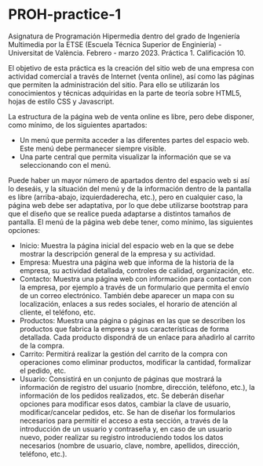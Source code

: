 ﻿# PROH-practice-1
Asignatura de Programación Hipermedia dentro del grado de Ingeniería Multimedia por la ETSE (Escuela Técnica Superior de Enginiería) - Universitat de València. Febrero - marzo 2023. Práctica 1. Calificación 10.

El objetivo de esta práctica es la creación del sitio web de una empresa con actividad comercial a través de Internet (venta online), así como las páginas que permiten la administración del sitio. Para ello se utilizarán los conocimientos y técnicas adquiridas en la parte de teoría sobre HTML5, hojas de estilo CSS y Javascript.

La estructura de la página web de venta online es libre, pero debe disponer, como mínimo, de los siguientes apartados:
  - Un menú que permita acceder a las diferentes partes del espacio web. Este menú debe permanecer siempre visible.
  - Una parte central que permita visualizar la información que se va seleccionando con el menú.

Puede haber un mayor número de apartados dentro del espacio web si así lo deseáis, y la situación del menú y de la información dentro de la pantalla es libre (arriba-abajo, izquierdaderecha, etc.), pero en cualquier caso, la página web debe ser adaptativa, por lo que debe utilizarse bootstrap para que el diseño que se realice pueda adaptarse a distintos tamaños de pantalla. El menú de la página web debe tener, como mínimo, las siguientes opciones:
  - Inicio: Muestra la página inicial del espacio web en la que se debe mostrar la descripción general de la empresa y su actividad.
  - Empresa: Muestra una página web que informa de la historia de la empresa, su actividad detallada, controles de calidad, organización, etc.
  - Contacto: Muestra una página web con información para contactar con la empresa, por ejemplo a través de un formulario que permita el envío de un correo electrónico. También debe aparecer un mapa con su localización, enlaces a sus redes sociales, el horario de atención al cliente, el teléfono, etc.
  - Productos: Muestra una página o páginas en las que se describen los productos que fabrica la empresa y sus características de forma detallada. Cada producto dispondrá de un enlace para añadirlo al carrito de la compra.
  - Carrito: Permitirá realizar la gestión del carrito de la compra con operaciones como eliminar productos, modificar la cantidad, formalizar el pedido, etc.
  - Usuario: Consistirá en un conjunto de páginas que mostrará la información de registro del usuario (nombre, dirección, teléfono, etc.), la información de los pedidos realizados, etc. Se deberán diseñar opciones para modificar esos datos, cambiar la clave de usuario, modificar/cancelar pedidos, etc. Se han de diseñar los formularios necesarios para permitir el acceso a esta sección, a través de la introducción de un usuario y contraseña y, en caso de un usuario nuevo, poder realizar su registro introduciendo todos los datos necesarios (nombre de usuario, clave, nombre, apellidos, dirección, teléfono, etc.).
